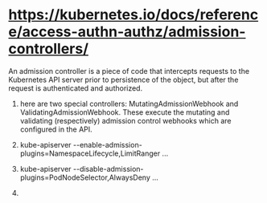 # https://kubernetes.io/docs/reference/access-authn-authz/admission-controllers/

An admission controller is a piece of code that intercepts requests to the Kubernetes API server prior to persistence of the object, but after the request is authenticated and authorized. 


1. here are two special controllers: MutatingAdmissionWebhook and ValidatingAdmissionWebhook. These execute the mutating and validating (respectively) admission control webhooks which are configured in the API.

2. kube-apiserver --enable-admission-plugins=NamespaceLifecycle,LimitRanger ...

3. kube-apiserver --disable-admission-plugins=PodNodeSelector,AlwaysDeny ...

4. 